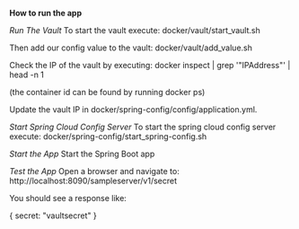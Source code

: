 **How to run the app**

*Run The Vault*
To start the vault execute:
    docker/vault/start_vault.sh

Then add our config value to the vault:
    docker/vault/add_value.sh
    
Check the IP of the vault by executing:
    docker inspect <container id> | grep '"IPAddress"' | head -n 1
    
(the container id can be found by running docker ps)

Update the vault IP in docker/spring-config/config/application.yml.

*Start Spring Cloud Config Server*
To start the spring cloud config server execute:
    docker/spring-config/start_spring-config.sh
    
*Start the App*
Start the Spring Boot app

*Test the App*
Open a browser and navigate to: 
    http://localhost:8090/sampleserver/v1/secret
    
You should see a response like:

{
    secret: "vaultsecret"
}